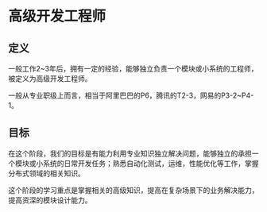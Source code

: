 # 高级开发工程师

## 定义

一般工作2~3年后，拥有一定的经验，能够独立负责一个模块或小系统的工程师，被定义为高级开发工程师。

一般从专业职级上而言，相当于阿里巴巴的P6，腾讯的T2-3，网易的P3-2~P4-1。

## 目标

在这个阶段，我们的目标是有能力利用专业知识独立解决问题，能够独立的承担一个模块或小系统的日常开发任务；熟悉自动化测试，运维，性能优化等工作，掌握分布式领域的相关知识。

这个阶段的学习重点是掌握相关的高级知识，提高在复杂场景下的业务解决能力，提高资深的模块设计能力。

